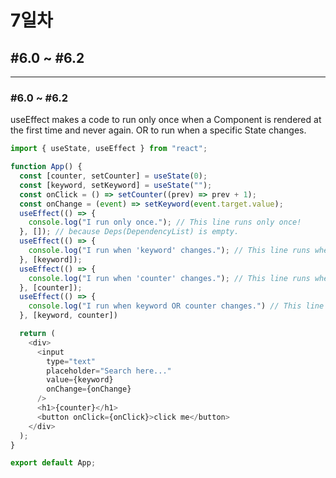 # 7일차

## #6.0 ~ #6.2

---

### #6.0 ~ #6.2

useEffect makes a code to run only once when a Component is rendered at the first time and never again.
OR to run when a specific State changes.

```javascript
import { useState, useEffect } from "react";

function App() {
  const [counter, setCounter] = useState(0);
  const [keyword, setKeyword] = useState("");
  const onClick = () => setCounter((prev) => prev + 1);
  const onChange = (event) => setKeyword(event.target.value);
  useEffect(() => {
    console.log("I run only once."); // This line runs only once!
  }, []); // because Deps(DependencyList) is empty.
  useEffect(() => {
    console.log("I run when 'keyword' changes."); // This line runs when keyword changes.
  }, [keyword]);
  useEffect(() => {
    console.log("I run when 'counter' changes."); // This line runs when counter changes.
  }, [counter]);
  useEffect(() => {
    console.log("I run when keyword OR counter changes.") // This line runs when keyword or counter changes.
  }, [keyword, counter])

  return (
    <div>
      <input
        type="text"
        placeholder="Search here..."
        value={keyword}
        onChange={onChange}
      />
      <h1>{counter}</h1>
      <button onClick={onClick}>click me</button>
    </div>
  );
}

export default App;
```